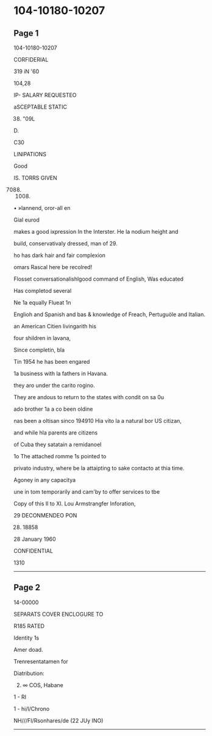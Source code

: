 # 104-10180-10207

## Page 1

104-10180-10207

CORFIDERIAL

319 iN '60

104,28

IP- SALARY REQUESTEO

aSCEPTABLE STATIC

38. "09L

D.

C30

LINIPATIONS

Good

IS. TORRS GIVEN

07088. 1008.

• »lannend, oror-all en

Gial eurod

makes a good ixpression In the Interster. He la nodium height and

build, conservativaly dressed, man of 29.

ho has dark hair and fair complexion

omars Rascal here be recolred!

Flosset conversationalishlgood command of English, Was educated

Has completod several

Ne 1a equally Flueat 1n

Englioh and Spanish and bas & knowledge of Freach, Pertuguöle and Italian.

an American Citien livingarith his

four shildren in lavana,

Since completin, bla

Tin 1954 he has been engared

1a business with la fathers in Havana.

they aro under the carito rogino.

They are andous to return to the states with condit on sa 0u

ado brother 1a a co been oldine

nas been a oltisan sinco 194910 Hia vito la a natural bor US citizan,

and while hla parents are citizens

of Cuba they satatain a remidanoel

1o The attached romme 1s pointed to

privato industry, where be la attaipting to sake contacto at thia time.

Agoney in any capacitya

une in tom temporarily and cam'by to offer services to tbe

Copy of this Il to XI. Lou Armstrangfer Inforation,

29 DECONMENDEO PON

28. 18858

28 January 1960

CONFIDENTIAL

1310

---

## Page 2

14-00000

SEPARATS COVER ENCLOGURE TO

R185 RATED

Identity 1s

Amer doad.

Trenresentatamen for

Diatribution:

2. ∞ COS, Habane

1 - RI

1 - hi/l/Chrono

NH///FI/Rsonhares/de (22 JUy INO)

---

